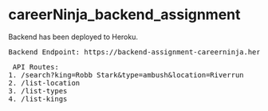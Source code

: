 # careerNinja_backend_assignment

Backend has been deployed to Heroku.

<pre>Backend Endpoint: https://backend-assignment-careerninja.herokuapp.com/api/battle/ </pre>
<pre> API Routes:
1. /search?king=Robb Stark&type=ambush&location=Riverrun
2. /list-location
3. /list-types
4. /list-kings
</pre>
